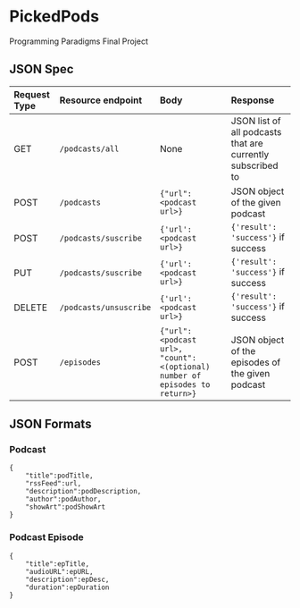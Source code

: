 # PickedPods

Programming Paradigms Final Project

## JSON Spec

|Request Type | Resource endpoint | Body | Response |
|:-----------|:-----------------|:----|:-------|
| GET | `/podcasts/all` | None |  JSON list of all podcasts that are currently subscribed to |
| POST | `/podcasts` | `{"url": <podcast url>}` | JSON object of the given podcast | 
| POST | `/podcasts/suscribe` |`{'url':<podcast url>}` |  `{'result': 'success'}`  if success|
| PUT | `/podcasts/suscribe` |`{'url':<podcast url>}` |  `{'result': 'success'}`  if success|
| DELETE | `/podcasts/unsuscribe` | `{'url':<podcast url>}` | `{'result': 'success'}`  if success|
| POST | `/episodes` | `{"url": <podcast url>, "count":<(optional) number of episodes to return>}` | JSON object of the episodes of the given podcast | 


## JSON Formats
### Podcast
	{
		"title":podTitle,
		"rssFeed":url,
		"description":podDescription,
		"author":podAuthor,
		"showArt":podShowArt
	}

### Podcast Episode
	{
		"title":epTitle,
		"audioURL":epURL,
		"description":epDesc,
		"duration":epDuration
	}